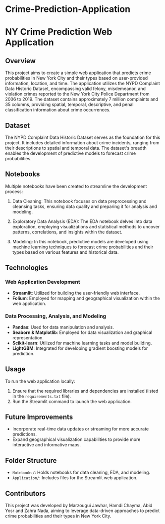 # Crime-Prediction-Application
# NY Crime Prediction Web Application


## Overview
This project aims to create a simple web application that predicts crime probabilities in New York City and their types based on user-provided information, location, and time. The application utilizes the NYPD Complaint Data Historic Dataset, encompassing valid felony, misdemeanor, and violation crimes reported to the New York City Police Department from 2006 to 2019. The dataset contains approximately 7 million complaints and 35 columns, providing spatial, temporal, descriptive, and penal classification information about crime occurrences.

## Dataset
The NYPD Complaint Data Historic Dataset serves as the foundation for this project. It includes detailed information about crime incidents, ranging from their descriptions to spatial and temporal data. The dataset's breadth enables the development of predictive models to forecast crime probabilities.

## Notebooks
Multiple notebooks have been created to streamline the development process:

1. Data Cleaning:
This notebook focuses on data preprocessing and cleansing tasks, ensuring data quality and preparing it for analysis and modeling.

2. Exploratory Data Analysis (EDA):
The EDA notebook delves into data exploration, employing visualizations and statistical methods to uncover patterns, correlations, and insights within the dataset.

3. Modeling:
In this notebook, predictive models are developed using machine learning techniques to forecast crime probabilities and their types based on various features and historical data.

## Technologies
### Web Application Development
- **Streamlit**: Utilized for building the user-friendly web interface.
- **Folium**: Employed for mapping and geographical visualization within the web application.

### Data Processing, Analysis, and Modeling
- **Pandas**: Used for data manipulation and analysis.
- **Seaborn & Matplotlib**: Employed for data visualization and graphical representation.
- **Scikit-learn**: Utilized for machine learning tasks and model building.
- **LightGBM**: Integrated for developing gradient boosting models for prediction.

## Usage
To run the web application locally:
1. Ensure that the required libraries and dependencies are installed (listed in the `requirements.txt` file).
2. Run the Streamlit command to launch the web application.

## Future Improvements
- Incorporate real-time data updates or streaming for more accurate predictions.
- Expand geographical visualization capabilities to provide more interactive and informative maps.

## Folder Structure
- `Notebooks/`: Holds notebooks for data cleaning, EDA, and modeling.
- `Application/`: Includes files for the Streamlit web application.

## Contributors
This project was developed by Marzougui Jawhar, Hamdi Chayma, Abid Yosr and Zahra Nada, aiming to leverage data-driven approaches to predict crime probabilities and their types in New York City.
